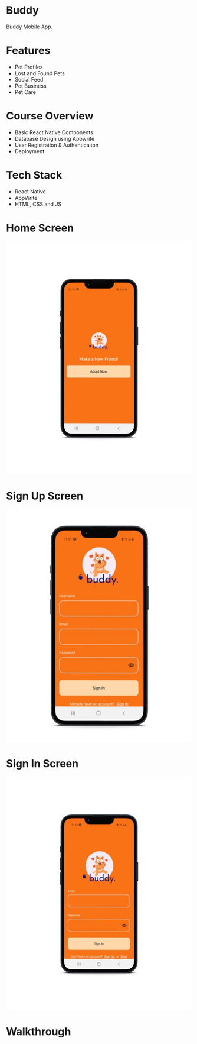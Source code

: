 # Buddy
Buddy Mobile App.

# Features
* Pet Profiles
* Lost and Found Pets
* Social Feed
* Pet Business
* Pet Care

# Course Overview
* Basic React Native Components
* Database Design using Appwrite
* User Registration & Authenticaiton
* Deployment

# Tech Stack
* React Native
* AppWrite
* HTML, CSS and JS

# Home Screen
<img src="assets/screenshots/homescreen.jpg">  

# Sign Up Screen
<img src="assets/screenshots/signupscreen.jpg">  

# Sign In Screen
<img src="assets/screenshots/signinscreen.jpg">  

# Walkthrough
 